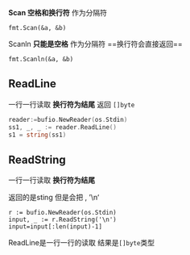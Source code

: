 

**Scan 空格和换行符** 作为分隔符

```
fmt.Scan(&a, &b)
```



Scanln **只能是空格**  作为分隔符    ==换行符会直接返回==

```
fmt.Scanln(&a, &b)
```

## ReadLine

一行一行读取 **换行符为结尾**  返回 `[]byte` 

```go
reader:=bufio.NewReader(os.Stdin)
ss1, _, _ := reader.ReadLine()
s1 = string(ss1)
```



## ReadString

一行一行读取 **换行符为结尾** 

返回的是sting 但是会把 , ’\n‘

```
r := bufio.NewReader(os.Stdin)
input, _ := r.ReadString('\n')
input=input[:len(input)-1]
```

ReadLine是一行一行的读取 结果是`[]byte`类型

